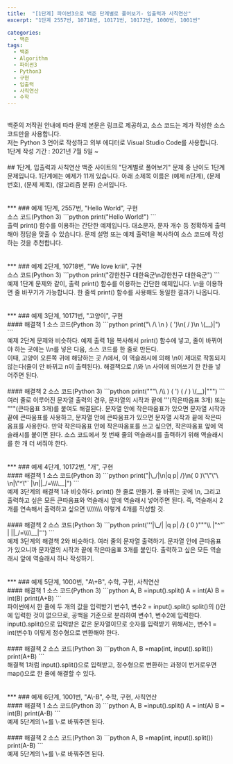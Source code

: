 ```yaml
---
title:  "[1단계] 파이썬3으로 백준 단계별로 풀어보기- 입출력과 사칙연산"
excerpt: "1단계 2557번, 10718번, 10171번, 10172번, 1000번, 1001번"

categories:
  - 백준
tags:
  - 백준
  - Algorithm
  - 파이썬3
  - Python3
  - 구현
  - 입출력
  - 사칙연산
  - 수학
---
```

<br>
백준의 저작권 안내에 따라   
문제 본문은 링크로 제공하고,   
소스 코드는 제가 작성한 소스 코드만을 사용합니다.  
<br>
저는 Python 3 언어로 작성하고  
외부 에디터로 Visual Studio Code를 사용합니다.  
<br>
1단계 작성 기간 : 2021년 7월 5일 ~ 
<br>
<br>
## 1단계, 입출력과 사칙연산
<https://www.acmicpc.net/step/1>  
백준 사이트의 "단계별로 풀어보기" 문제 중 난이도 1단계 문제입니다.  
1단계에는 예제가 11개 있습니다.  
아래 소제목 이름은 (예제 n단계), (문제 번호), (문제 제목), (알고리즘 분류) 순서입니다.  
<br>
<br>
<br>
***
### 예제 1단계, 2557번, "Hello World", 구현
<https://www.acmicpc.net/problem/2557>  
<br>
소스 코드(Python 3)  
```python
print("Hello World!")
```
<br>  
 출력 print() 함수를 이용하는 간단한 예제입니다.  
대소문자, 문자 개수 등 정확하게 출력해야 정답을 맞출 수 있습니다.  
문제 설명 또는 예제 출력1을 복사하여 소스 코드에 작성하는 것을 추천합니다.  
<br>  
<br>  
<br>  
***
### 예제 2단계, 10718번, "We love kriii", 구현
<https://www.acmicpc.net/problem/10718>   
<br>
소스 코드(Python 3)  
```python
print("강한친구 대한육군\n강한친구 대한육군")
```
<br>
 예제 1단계 문제와 같이,  
출력 print() 함수를 이용하는 간단한 예제입니다.  
\n을 이용하면 줄 바꾸기가 가능합니다.  
한 줄씩 print() 함수를 사용해도 동일한 결과가 나옵니다.  
<br>
<br>
<br>
***
### 예제 3단계, 10171번, "고양이", 구현
<https://www.acmicpc.net/problem/10171>
<br>
#### 해결책 1
소스 코드(Python 3)  
```python
print("\    /\ \n )  ( ')\n(  /  )\n \(__)|")
```
<br>
 예제 2단계 문제와 비슷하다.  
예제 출력 1을 복사해서 print() 함수에 넣고,  
줄이 바뀌어야 하는 곳에는 \\n를 넣은 다음, 소스 코드를 한 줄로 만든다.  
<br>
이때, 고양이 오른쪽 귀에 해당하는 곳 /\에서, 이 역슬래시에 의해 \n이 제대로 작동되지 않는다(줄이 안 바뀌고 n이 출력된다).  
해결책으로 /\와 \n 사이에 띄어쓰기 한 칸을 넣어주면 된다.  
<br>
<br>
#### 해결책 2
소스 코드(Python 3)  
```python
print("""\    /\\
 )  ( ')
(  /  )
 \(__)|""")
```
<br>
 여러 줄로 이루어진 문자열 출력의 경우, 문자열의 시작과 끝에 '''(작은따옴표 3개) 또는 """(큰따옴표 3개)를 붙여도 해결된다. 문자열 안에 작은따옴표가 있으면 문자열 시작과 끝에 큰따옴표를 사용하고, 문자열 안에 큰따옴표가 있으면 문자열 시작과 끝에 작은따옴표를 사용한다. 만약 작은따옴표 안에 작은따옴표를 쓰고 싶으면, 작은따옴표 앞에 역슬래시를 붙이면 된다.  
소스 코드에서 첫 번째 줄의 역슬래시를 출력하기 위해 역슬래시를 한 개 더 써줘야 한다.
<br>
<br>
<br>
***
### 예제 4단계, 10172번, "개", 구현
<https://www.acmicpc.net/problem/10172>
<br>
#### 해결책 1
소스 코드(Python 3)  
```python
print("|\_/|\n|q p|   /}\n( 0 )\"\"\"\ \n|\"^\"`    |\n||_/=\\\\__|")
```
<br>
 예제 3단계의 해결책 1과 비슷하다. print() 한 줄로 만들기.  
줄 바뀌는 곳에 \n, 그리고 출력하고 싶은 모든 큰따옴표와 역슬래시 앞에 역슬래시 넣어주면 된다.  
즉, 역슬래시 2개를 연속해서 출력하고 싶으면 \\\\\\\\ 이렇게 4개를 작성할 것.
<br>
<br>
#### 해결책 2
소스 코드(Python 3)  
```python
print('''|\_/|
|q p|   /}
( 0 )"""\\
|"^"`    |
||_/=\\\\__|''')
```
<br>
 예제 3단계의 해결책 2와 비슷하다. 여러 줄의 문자열 출력하기.  
문자열 안에 큰따옴표가 있으니까 문자열의 시작과 끝에 작은따옴표 3개를 붙인다.  
출력하고 싶은 모든 역슬래시 앞에 역슬래시 하나 작성하기.
<br>
<br>
<br>
***
### 예제 5단계, 1000번, "A\+B", 수학, 구현, 사칙연산
<https://www.acmicpc.net/problem/1000>
<br>
#### 해결책 1
소스 코드(Python 3)  
```python
A, B =input().split()
A = int(A)
B = int(B)
print(A+B)
```
<br>
파이썬에서 한 줄에 두 개의 값을 입력받기  
변수1, 변수2 = input().split()  
split()의 ()안에 입력한 것이 없으므로, 공백을 기준으로 분리하여 변수1, 변수2에 입력한다.
<br>
input().split()으로 입력받은 값은 문자열이므로
숫자를 입력받기 위해서는,    
변수1 = int(변수1)  
이렇게 정수형으로 변환해야 한다.
<br>
<br>
#### 해결책 2
소스 코드(Python 3)  
```python
A, B =map(int, input().split())
print(A+B)
```
<br>
해결책 1처럼 input().split()으로 입력받고, 정수형으로 변환하는 과정이 번거로우면  
map()으로 한 줄에 해결할 수 있다.
<br>
<br>
<br>
***
### 예제 6단계, 1001번, "A\-B", 수학, 구현, 사칙연산
<https://www.acmicpc.net/problem/1001>
<br>
#### 해결책 1
소스 코드(Python 3)  
```python
A, B =input().split()
A = int(A)
B = int(B)
print(A-B)
```
<br>
예제 5단계의 \+를 \-로 바꿔주면 된다.
<br>
<br>
#### 해결책 2
소스 코드(Python 3)  
```python
A, B =map(int, input().split())
print(A-B)
```
<br>
예제 5단계의 \+를 \-로 바꿔주면 된다.

